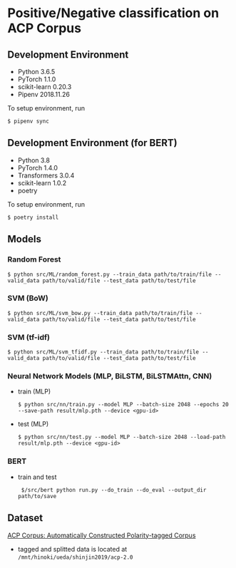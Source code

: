 # Positive/Negative classification on ACP Corpus

## Development Environment

- Python 3.6.5
- PyTorch 1.1.0
- scikit-learn 0.20.3
- Pipenv 2018.11.26

To setup environment, run
```
$ pipenv sync
```

## Development Environment (for BERT)

- Python 3.8
- PyTorch 1.4.0
- Transformers 3.0.4
- scikit-learn 1.0.2
- poetry

To setup environment, run
```
$ poetry install
```

## Models

### Random Forest
```
$ python src/ML/random_forest.py --train_data path/to/train/file --valid_data path/to/valid/file --test_data path/to/test/file
```

### SVM (BoW)
```
$ python src/ML/svm_bow.py --train_data path/to/train/file --valid_data path/to/valid/file --test_data path/to/test/file
```

### SVM (tf-idf)
```
$ python src/ML/svm_tfidf.py --train_data path/to/train/file --valid_data path/to/valid/file --test_data path/to/test/file
```

### Neural Network Models (MLP, BiLSTM, BiLSTMAttn, CNN)
 - train (MLP)
    ```
    $ python src/nn/train.py --model MLP --batch-size 2048 --epochs 20 --save-path result/mlp.pth --device <gpu-id>
    ```
- test (MLP)
    ```
    $ python src/nn/test.py --model MLP --batch-size 2048 --load-path result/mlp.pth --device <gpu-id>
    ```
    
### BERT
 - train and test
   ```
    $/src/bert python run.py --do_train --do_eval --output_dir path/to/save
   ```
   

## Dataset
[ACP Corpus: Automatically Constructed Polarity-tagged Corpus](http://www.tkl.iis.u-tokyo.ac.jp/~kaji/acp/)

- tagged and splitted data is located at `/mnt/hinoki/ueda/shinjin2019/acp-2.0`
